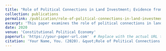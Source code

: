 ```yaml
---
title: "Role of Political Connections in Land Investment; Evidence from Rural India"
collection: publications
permalink: /publication/role-of-political-connections-in-land-investment
excerpt: 'This paper examines the role of political connections in land investment in rural India.'
date: 2020
venue: 'Constitutional Political Economy'
paperurl: 'https://your-paper-url.com'  # Replace with the actual URL to your paper
citation: 'Your Name, You. (2020). &quot;Role of Political Connections in Land Investment; Evidence from Rural India.&quot; <i>Constitutional Political Economy</i>.'
---
```

